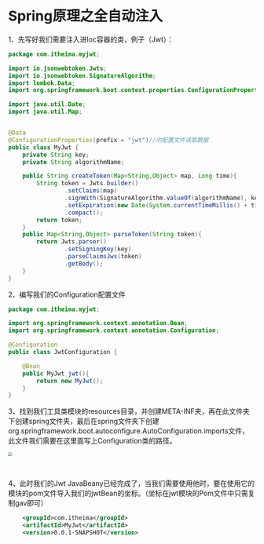 # 				Spring原理之全自动注入

1、先写好我们需要注入进Ioc容器的类，例子（Jwt）：

```java
package com.itheima.myjwt;

import io.jsonwebtoken.Jwts;
import io.jsonwebtoken.SignatureAlgorithm;
import lombok.Data;
import org.springframework.boot.context.properties.ConfigurationProperties;

import java.util.Date;
import java.util.Map;


@Data
@ConfigurationProperties(prefix = "jwt")//向配置文件读取数据
public class MyJwt {
    private String key;
    private String algorithmName;

    public String createToken(Map<String,Object> map, Long time){
        String token = Jwts.builder()
                .setClaims(map)
                .signWith(SignatureAlgorithm.valueOf(algorithmName), key)
                .setExpiration(new Date(System.currentTimeMillis() + time))
                .compact();
        return token;
    }
    public Map<String,Object> parseToken(String token){
        return Jwts.parser()
                .setSigningKey(key)
                .parseClaimsJws(token)
                .getBody();
    }
}

```

2、编写我们的Configuration配置文件

```java
package com.itheima.myjwt;

import org.springframework.context.annotation.Bean;
import org.springframework.context.annotation.Configuration;

@Configuration
public class JwtConfiguration {

    @Bean
    public MyJwt jwt(){
        return new MyJwt();
    }
}
```

3、找到我们工具类模块的resources目录，并创建META-INF夹，再在此文件夹下创建spring文件夹，最后在spring文件夹下创建org.springframework.boot.autoconfigure.AutoConfiguration.imports文件，此文件我们需要在这里面写上Configuration类的路径。

<img src="C:\Users\86151\Desktop\Snipaste_2023-11-24_20-39-23.png" style="zoom:50%;" />

​	

4、此时我们的Jwt JavaBeany已经完成了，当我们需要使用他时，要在使用它的模块的pom文件导入我们的jwtBean的坐标。（坐标在jwt模块的Pom文件中只需复制gav即可）

```xml
	<groupId>com.itheima</groupId>
    <artifactId>MyJwt</artifactId>
    <version>0.0.1-SNAPSHOT</version>
```

